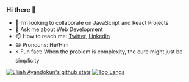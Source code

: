 ### Hi there 👋

<!--
**ElijahTobs/ElijahTobs** is a ✨ _special_ ✨ repository because its `README.md` (this file) appears on your GitHub profile.

Here are some ideas to get you started:

- 🔭 I’m currently working on ...
- 🌱 I’m currently learning ...
- 👯 I’m looking to collaborate on ...
- 🤔 I’m looking for help with ...
- 💬 Ask me about ...
- 📫 How to reach me: ...
- 😄 Pronouns: ...
- ⚡ Fun fact: ...
-->


- 👯 I’m looking to collaborate on JavaScript and React Projects
- 💬 Ask me about Web Development
- 📫 How to reach me: [Twitter](https://twitter.com/elijahDEVinci), [Linkedin](https://www.linkedin.com/in/ayandokunelijah/)
- 😄 Pronouns: He/Him
- ⚡ Fun fact: When the problem is complexity, the cure might just be simplicity

<!--
**ElijahTobs/ElijahTobs** is a ✨ _special_ ✨ repository because its `README.md` (this file) appears on your GitHub profile.

- 🤔 I’m looking for help with ...
-->

<!-- [![Elijah Ayandokun's Top Languages by Repo](http://github-profile-summary-cards.vercel.app/api/cards/repos-per-language?username=ElijahTobs&theme=radical&exclude={exclude})](https://github.com/ElijahTobs/github-readme-stats)

[![Elijah Ayandokun's Top Languages By Commit](http://github-profile-summary-cards.vercel.app/api/cards/most-commit-language?username=ElijahTobs&theme=radical&exclude={exclude})](https://github.com/ElijahTobs/github-readme-stats) -->

[![Elijah Ayandokun's github stats](https://github-readme-stats-git-masterrstaa-rickstaa.vercel.app/api?username=ElijahTobs&show_icons=true&theme=radical&include_all_commits={true})](https://github.com/ElijahTobs/github-readme-stats)
[![Top Langs](https://github-readme-stats-git-masterrstaa-rickstaa.vercel.app/api/top-langs/?username=ElijahTobs&show_icons=true&theme=radical&layout=compact&exclude_repo=&hide=html,css)](https://github.com/ElijahTobs/github-readme-stats)

<!-- <details>
<p align="center">
  <a href=#>
    <img src="http://github-profile-summary-cards.vercel.app/api/cards/profile-details?username=ElijahTobs&theme=transparent" />
  </a>
  <a href="https://github.com/ElijahTobs">
    <img src="https://github-readme-streak-stats.herokuapp.com/?user=ElijahTobs&hide_border=true&card_width=338&theme=transparent" />
  </a>
  <a href="https://github.com/ElijahTobs">
    <img src="http://github-profile-summary-cards.vercel.app/api/cards/stats?username=ElijahTobs&theme=transparent" />
  </a>
  <a href="https://github.com/ElijahTobs">
    <img src="https://github-readme-stats-git-masterrstaa-rickstaa.vercel.app/api/top-langs/?username=ElijahTobs&show_icons=true&exclude_repo=&hide=css,html&theme=transparent" />
    
    <img src="https://github-readme-stats-git-masterrstaa-rickstaa.vercel.app/api/top-langs/?username=ElijahTobs&langs_count=10&exclude_repo=&hide=jupyter%20notebook,vim%20script,cmake,makefile,batchfile,emacs%20lisp,css,html&layout=default&card_width=699&hide_border=true&theme=transparent" />
    
  </a>
</p>
</details> -->


<!-- <p align="center">
  <a href="https://github.com/ElijahTobs">
    <img src="https://komarev.com/ghpvc/?username=ElijahTobs&color=blue&style=flat)" />
  </a>
</p> -->

